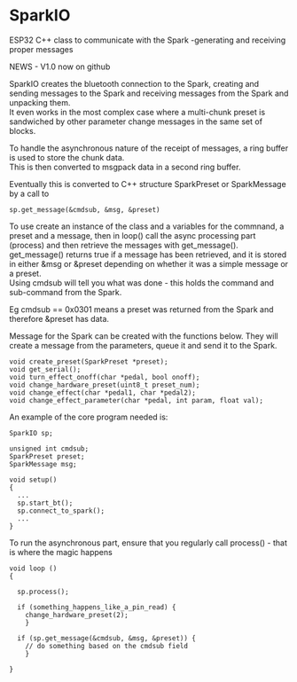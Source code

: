 # SparkIO
ESP32 C++ class to communicate with the Spark -generating and receiving proper messages   

NEWS  - V1.0 now on github

SparkIO creates the bluetooth connection to the Spark, creating and sending messages to the Spark and receiving messages from the Spark and unpacking them.   
It even works in the most complex case where a multi-chunk preset is sandwiched by other parameter change messages in the same set of blocks.   

To handle the asynchronous nature of the receipt of messages, a ring buffer is used to store the chunk data.  
This is then converted to msgpack data in a second ring buffer.  

Eventually this is converted to C++ structure SparkPreset or SparkMessage by a call to 

```
sp.get_message(&cmdsub, &msg, &preset)
```

To use create an instance of the class and a variables for the commnand, a preset and a message, then in loop() call the async processing part (process) and then retrieve the messages with get_message().    
get_message() returns true if a message has been retrieved, and it is stored in either &msg or &preset depending on whether it was a simple message or a preset.   
Using cmdsub will tell you what was done - this holds the command and sub-command from the Spark.  

Eg cmdsub == 0x0301 means a preset was returned from the Spark and therefore &preset has data.  

Message for the Spark can be created with the functions below. They will create a message from the parameters, queue it and send it to the Spark.   

```
void create_preset(SparkPreset *preset);
void get_serial();
void turn_effect_onoff(char *pedal, bool onoff);
void change_hardware_preset(uint8_t preset_num);
void change_effect(char *pedal1, char *pedal2);
void change_effect_parameter(char *pedal, int param, float val);
```

An example of the core program needed is:

``` 
SparkIO sp;

unsigned int cmdsub;
SparkPreset preset;
SparkMessage msg;

void setup() 
{
  ...
  sp.start_bt();
  sp.connect_to_spark();
  ...
}

```

To run the asynchronous part, ensure that you regularly call process() - that is where the magic happens

```  
void loop ()
{

  sp.process();

  if (something_happens_like_a_pin_read) {
    change_hardware_preset(2);
    }

  if (sp.get_message(&cmdsub, &msg, &preset)) {
    // do something based on the cmdsub field
    }
  
}

```

